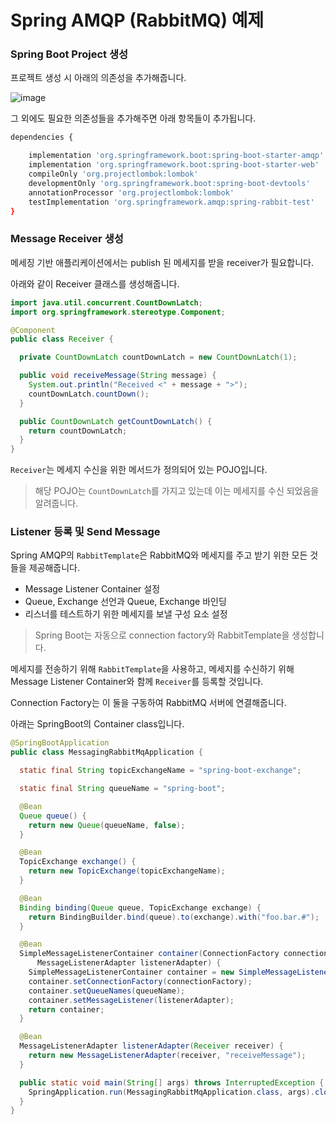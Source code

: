 # Spring AMQP (RabbitMQ) 예제

### Spring Boot Project 생성

프로젝트 생성 시 아래의 의존성을 추가해줍니다.

![image](https://user-images.githubusercontent.com/74949294/167337090-b6dc2c67-d91c-457a-9252-aa87c294384f.png)

그 외에도 필요한 의존성들을 추가해주면 아래 항목들이 추가됩니다.

```bash
dependencies {

    implementation 'org.springframework.boot:spring-boot-starter-amqp'
    implementation 'org.springframework.boot:spring-boot-starter-web'
    compileOnly 'org.projectlombok:lombok'
    developmentOnly 'org.springframework.boot:spring-boot-devtools'
    annotationProcessor 'org.projectlombok:lombok'
    testImplementation 'org.springframework.amqp:spring-rabbit-test'
}
```

### Message Receiver 생성

메세징 기반 애플리케이션에서는 publish 된 메세지를 받을 receiver가 필요합니다.

아래와 같이 Receiver 클래스를 생성해줍니다.

```java
import java.util.concurrent.CountDownLatch;
import org.springframework.stereotype.Component;

@Component
public class Receiver {

  private CountDownLatch countDownLatch = new CountDownLatch(1);

  public void receiveMessage(String message) {
    System.out.println("Received <" + message + ">");
    countDownLatch.countDown();
  }

  public CountDownLatch getCountDownLatch() {
    return countDownLatch;
  }
}
```

`Receiver`는 메세지 수신을 위한 메서드가 정의되어 있는 POJO입니다.

> 해당 POJO는 `CountDownLatch`를 가지고 있는데 이는 메세지를 수신 되었음을 알려줍니다.
> 

### Listener 등록 및 Send Message

Spring AMQP의 `RabbitTemplate`은 RabbitMQ와 메세지를 주고 받기 위한 모든 것들을 제공해줍니다. 

- Message Listener Container 설정
- Queue, Exchange 선언과 Queue, Exchange 바인딩
- 리스너를 테스트하기 위한 메세지를 보낼 구성 요소 설정

> Spring Boot는 자동으로 connection factory와 RabbitTemplate을 생성합니다.
> 

메세지를 전송하기 위해 `RabbitTemplate`을 사용하고, 메세지를 수신하기 위해 Message Listener Container와 함께 `Receiver`를 등록할 것입니다. 

Connection Factory는 이 둘을 구동하여 RabbitMQ 서버에 연결해줍니다. 

아래는 SpringBoot의 Container class입니다.

```java
@SpringBootApplication
public class MessagingRabbitMqApplication {

  static final String topicExchangeName = "spring-boot-exchange";

  static final String queueName = "spring-boot";

  @Bean
  Queue queue() {
    return new Queue(queueName, false);
  }

  @Bean
  TopicExchange exchange() {
    return new TopicExchange(topicExchangeName);
  }

  @Bean
  Binding binding(Queue queue, TopicExchange exchange) {
    return BindingBuilder.bind(queue).to(exchange).with("foo.bar.#");
  }

  @Bean
  SimpleMessageListenerContainer container(ConnectionFactory connectionFactory,
      MessageListenerAdapter listenerAdapter) {
    SimpleMessageListenerContainer container = new SimpleMessageListenerContainer();
    container.setConnectionFactory(connectionFactory);
    container.setQueueNames(queueName);
    container.setMessageListener(listenerAdapter);
    return container;
  }

  @Bean
  MessageListenerAdapter listenerAdapter(Receiver receiver) {
    return new MessageListenerAdapter(receiver, "receiveMessage");
  }

  public static void main(String[] args) throws InterruptedException {
    SpringApplication.run(MessagingRabbitMqApplication.class, args).close();
  }
}
```
